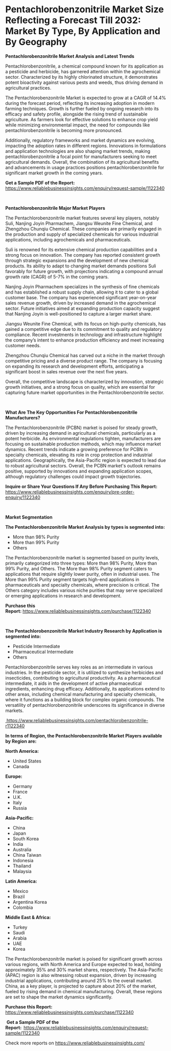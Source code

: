 <p><h1>Pentachlorobenzonitrile Market Size Reflecting a Forecast Till 2032: Market By Type, By Application and By Geography</h1></p><p><strong>Pentachlorobenzonitrile Market Analysis and Latest Trends</strong></p>
<p><p>Pentachlorobenzonitrile, a chemical compound known for its application as a pesticide and herbicide, has garnered attention within the agrochemical sector. Characterized by its highly chlorinated structure, it demonstrates potent bioactivity against various pests and weeds, thus driving demand in agricultural practices. </p><p>The Pentachlorobenzonitrile Market is expected to grow at a CAGR of 14.4% during the forecast period, reflecting its increasing adoption in modern farming techniques. Growth is further fueled by ongoing research into its efficacy and safety profile, alongside the rising trend of sustainable agriculture. As farmers look for effective solutions to enhance crop yield while minimizing environmental impact, the need for compounds like pentachlorobenzonitrile is becoming more pronounced.</p><p>Additionally, regulatory frameworks and market dynamics are evolving, impacting the adoption rates in different regions. Innovations in formulations and application technologies are also shaping market trends, making pentachlorobenzonitrile a focal point for manufacturers seeking to meet agricultural demands. Overall, the combination of its agricultural benefits and advancements in usage practices positions pentachlorobenzonitrile for significant market growth in the coming years.</p></p>
<p><strong>Get a Sample PDF of the Report:&nbsp;</strong> <a href="https://www.reliablebusinessinsights.com/enquiry/request-sample/1122340?utm_campaign=2187&utm_medium=2&utm_source=Github&utm_content=ia&utm_term=30012025&utm_id=pentachlorobenzonitrile">https://www.reliablebusinessinsights.com/enquiry/request-sample/1122340</a></p>
<p>&nbsp;</p>
<p><strong>Pentachlorobenzonitrile Major Market Players</strong></p>
<p><p>The Pentachlorobenzonitrile market features several key players, notably Suli, Nanjing Joyin Pharmachem, Jiangsu Weunite Fine Chemical, and Zhengzhou Chunqiu Chemical. These companies are primarily engaged in the production and supply of specialized chemicals for various industrial applications, including agrochemicals and pharmaceuticals.</p><p>Suli is renowned for its extensive chemical production capabilities and a strong focus on innovation. The company has reported consistent growth through strategic expansions and the development of new chemical products. Its ability to adapt to changing market demands positions Suli favorably for future growth, with projections indicating a compound annual growth rate (CAGR) of 5-7% in the coming years.</p><p>Nanjing Joyin Pharmachem specializes in the synthesis of fine chemicals and has established a robust supply chain, allowing it to cater to a global customer base. The company has experienced significant year-on-year sales revenue growth, driven by increased demand in the agrochemical sector. Future initiatives aimed at expanding production capacity suggest that Nanjing Joyin is well-positioned to capture a larger market share.</p><p>Jiangsu Weunite Fine Chemical, with its focus on high-purity chemicals, has gained a competitive edge due to its commitment to quality and regulatory compliance. Recent investments in technology and infrastructure highlight the company’s intent to enhance production efficiency and meet increasing customer needs.</p><p>Zhengzhou Chunqiu Chemical has carved out a niche in the market through competitive pricing and a diverse product range. The company is focusing on expanding its research and development efforts, anticipating a significant boost in sales revenue over the next five years.</p><p>Overall, the competitive landscape is characterized by innovation, strategic growth initiatives, and a strong focus on quality, which are essential for capturing future market opportunities in the Pentachlorobenzonitrile sector.</p></p>
<p>&nbsp;</p>
<p><strong>What Are The Key Opportunities For Pentachlorobenzonitrile Manufacturers?</strong></p>
<p><p>The Pentachlorobenzonitrile (PCBN) market is poised for steady growth, driven by increasing demand in agricultural chemicals, particularly as a potent herbicide. As environmental regulations tighten, manufacturers are focusing on sustainable production methods, which may influence market dynamics. Recent trends indicate a growing preference for PCBN in specialty chemicals, elevating its role in crop protection and industrial applications. Geographically, the Asia-Pacific region is expected to lead due to robust agricultural sectors. Overall, the PCBN market's outlook remains positive, supported by innovations and expanding application scopes, although regulatory challenges could impact growth trajectories.</p></p>
<p><strong>Inquire or Share Your Questions If Any Before Purchasing This Report:</strong> <a href="https://www.reliablebusinessinsights.com/enquiry/pre-order-enquiry/1122340?utm_campaign=2187&utm_medium=2&utm_source=Github&utm_content=ia&utm_term=30012025&utm_id=pentachlorobenzonitrile">https://www.reliablebusinessinsights.com/enquiry/pre-order-enquiry/1122340</a></p>
<p>&nbsp;</p>
<p><strong>Market Segmentation</strong></p>
<p><strong>The Pentachlorobenzonitrile Market Analysis by types is segmented into:</strong></p>
<p><ul><li>More than 98% Purity</li><li>More than 99% Purity</li><li>Others</li></ul></p>
<p><p>The Pentachlorobenzonitrile market is segmented based on purity levels, primarily categorized into three types: More than 98% Purity, More than 99% Purity, and Others. The More than 98% Purity segment caters to applications that require slightly lower purity, often in industrial uses. The More than 99% Purity segment targets high-end applications in pharmaceuticals and specialty chemicals, where precision is critical. The Others category includes various niche purities that may serve specialized or emerging applications in research and development.</p></p>
<p><strong>Purchase this Report:&nbsp;</strong><a href="https://www.reliablebusinessinsights.com/purchase/1122340?utm_campaign=2187&utm_medium=2&utm_source=Github&utm_content=ia&utm_term=30012025&utm_id=pentachlorobenzonitrile">https://www.reliablebusinessinsights.com/purchase/1122340</a></p>
<p>&nbsp;</p>
<p><strong>The Pentachlorobenzonitrile Market Industry Research by Application is segmented into:</strong></p>
<p><ul><li>Pesticide Intermediate</li><li>Pharmaceutical Intermediate</li><li>Others</li></ul></p>
<p><p>Pentachlorobenzonitrile serves key roles as an intermediate in various industries. In the pesticide sector, it is utilized to synthesize herbicides and insecticides, contributing to agricultural productivity. As a pharmaceutical intermediate, it aids in the development of active pharmaceutical ingredients, enhancing drug efficacy. Additionally, its applications extend to other areas, including chemical manufacturing and specialty chemicals, where it functions as a building block for complex organic compounds. The versatility of pentachlorobenzonitrile underscores its significance in diverse markets.</p></p>
<p><a href="https://www.reliablebusinessinsights.com/pentachlorobenzonitrile-r1122340?utm_campaign=2187&utm_medium=2&utm_source=Github&utm_content=ia&utm_term=30012025&utm_id=pentachlorobenzonitrile">&nbsp;https://www.reliablebusinessinsights.com/pentachlorobenzonitrile-r1122340</a></p>
<p><strong>In terms of Region, the Pentachlorobenzonitrile Market Players available by Region are:</strong></p>
<p>
    <p> <strong> North America: </strong>
        <ul>
            <li>United States</li>
            <li>Canada</li>
        </ul>
        </p> 
    <p> <strong> Europe: </strong>
        <ul>
            <li>Germany</li>
            <li>France</li>
            <li>U.K.</li>
            <li>Italy</li>
            <li>Russia</li>
        </ul>
        </p> 
    <p> <strong> Asia-Pacific: </strong>
        <ul>
            <li>China</li>
            <li>Japan</li>
            <li>South Korea</li>
            <li>India</li>
            <li>Australia</li>
            <li>China Taiwan</li>
            <li>Indonesia</li>
            <li>Thailand</li>
            <li>Malaysia</li>
        </ul>
        </p> 
    <p> <strong> Latin America: </strong>
        <ul>
            <li>Mexico</li>
            <li>Brazil</li>
            <li>Argentina Korea</li>
            <li>Colombia</li>
        </ul>
        </p> 
    <p> <strong> Middle East & Africa: </strong>
        <ul>
            <li>Turkey</li>
            <li>Saudi</li>
            <li>Arabia</li>
            <li>UAE</li>
            <li>Korea</li>
        </ul>
    </p>
    </p>
<p><p>The Pentachlorobenzonitrile market is poised for significant growth across various regions, with North America and Europe expected to lead, holding approximately 35% and 30% market shares, respectively. The Asia-Pacific (APAC) region is also witnessing robust expansion, driven by increasing industrial applications, contributing around 25% to the overall market. China, as a key player, is projected to capture about 20% of the market, fueled by rising demand in chemical manufacturing. Overall, these regions are set to shape the market dynamics significantly.</p></p>
<p><strong>Purchase this Report: </strong><a href="https://www.reliablebusinessinsights.com/purchase/1122340?utm_campaign=2187&utm_medium=2&utm_source=Github&utm_content=ia&utm_term=30012025&utm_id=pentachlorobenzonitrile">https://www.reliablebusinessinsights.com/purchase/1122340</a></p>
<p>&nbsp;<strong>Get a Sample PDF of the Report:&nbsp;&nbsp;</strong><a href="https://www.reliablebusinessinsights.com/enquiry/request-sample/1122340?utm_campaign=2187&utm_medium=2&utm_source=Github&utm_content=ia&utm_term=30012025&utm_id=pentachlorobenzonitrile">https://www.reliablebusinessinsights.com/enquiry/request-sample/1122340</a></p>
<p><strong></strong></p>
<p>Check more reports on <a href="https://www.reliablebusinessinsights.com/?utm_campaign=2187&utm_medium=2&utm_source=Github&utm_content=ia&utm_term=30012025&utm_id=pentachlorobenzonitrile">https://www.reliablebusinessinsights.com/</a></p>